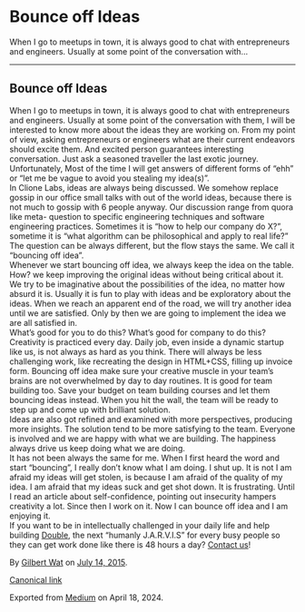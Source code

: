 # Bounce off Ideas

When I go to meetups in town, it is always good to chat with entrepreneurs and
engineers. Usually at some point of the conversation with…

* * *

## Bounce off Ideas

When I go to meetups in town, it is always good to chat with entrepreneurs and
engineers. Usually at some point of the conversation with them, I will be
interested to know more about the ideas they are working on. From my point of
view, asking entrepreneurs or engineers what are their current endeavors
should excite them. And excited person guarantees interesting conversation.
Just ask a seasoned traveller the last exotic journey. Unfortunately, Most of
the time I will get answers of different forms of “ehh” or “let me be vague to
avoid you stealing my idea(s)”.  
In Clione Labs, ideas are always being discussed. We somehow replace gossip in
our office small talks with out of the world ideas, because there is not much
to gossip with 6 people anyway. Our discussion range from quora like meta-
question to specific engineering techniques and software engineering
practices. Sometimes it is “how to help our company do X?”, sometime it is
“what algorithm can be philosophical and apply to real life?” The question can
be always different, but the flow stays the same. We call it “bouncing off
idea”.  
Whenever we start bouncing off idea, we always keep the idea on the table.
How? we keep improving the original ideas without being critical about it. We
try to be imaginative about the possibilities of the idea, no matter how
absurd it is. Usually it is fun to play with ideas and be exploratory about
the ideas. When we reach an apparent end of the road, we will try another idea
until we are satisfied. Only by then we are going to implement the idea we are
all satisfied in.  
What’s good for you to do this? What’s good for company to do this? Creativity
is practiced every day. Daily job, even inside a dynamic startup like us, is
not always as hard as you think. There will always be less challenging work,
like recreating the design in HTML+CSS, filling up invoice form. Bouncing off
idea make sure your creative muscle in your team’s brains are not overwhelmed
by day to day routines. It is good for team building too. Save your budget on
team building courses and let them bouncing ideas instead. When you hit the
wall, the team will be ready to step up and come up with brilliant solution.  
Ideas are also got refined and examined with more perspectives, producing more
insights. The solution tend to be more satisfying to the team. Everyone is
involved and we are happy with what we are building. The happiness always
drive us keep doing what we are doing.  
It has not been always the same for me. When I first heard the word and start
“bouncing”, I really don’t know what I am doing. I shut up. It is not I am
afraid my ideas will get stolen, is because I am afraid of the quality of my
idea. I am afraid that my ideas suck and get shot down. It is frustrating.
Until I read an article about self-confidence, pointing out insecurity hampers
creativity a lot. Since then I work on it. Now I can bounce off idea and I am
enjoying it.  
If you want to be in intellectually challenged in your daily life and help
building [Double](http://www.askdouble.com), the next “humanly J.A.R.V.I.S”
for every busy people so they can get work done like there is 48 hours a day?
[Contact us](mailto:founders@askdouble.com)!

By [Gilbert Wat](https://medium.com/@gilbertwat) on [July 14,
2015](https://medium.com/p/244bfa1bbad1).

[Canonical link](https://medium.com/@gilbertwat/bounce-off-ideas-244bfa1bbad1)

Exported from [Medium](https://medium.com) on April 18, 2024.


